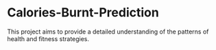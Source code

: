 # Calories-Burnt-Prediction
This project aims to provide a detailed understanding of the patterns of health and fitness strategies.
